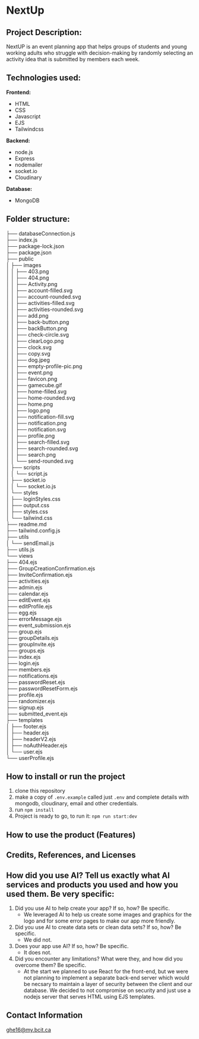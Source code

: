 # NextUp

## Project Description: 

NextUP is an event planning app that helps groups of students and young working adults who struggle with decision-making by randomly selecting an activity idea that is submitted by members each week.

## Technologies used:

**Frontend:**
- HTML
- CSS
- Javascript
- EJS
- Tailwindcss

**Backend:**
- node.js
- Express
- nodemailer
- socket.io
- Cloudinary

**Database:**
- MongoDB

## Folder structure:

├── databaseConnection.js  
├── index.js  
├── package-lock.json  
├── package.json  
├── public  
│   ├── images  
│   │   ├── 403.png  
│   │   ├── 404.png  
│   │   ├── Activity.png  
│   │   ├── account-filled.svg  
│   │   ├── account-rounded.svg  
│   │   ├── activities-filled.svg  
│   │   ├── activities-rounded.svg  
│   │   ├── add.png  
│   │   ├── back-button.png  
│   │   ├── backButton.png  
│   │   ├── check-circle.svg  
│   │   ├── clearLogo.png  
│   │   ├── clock.svg  
│   │   ├── copy.svg  
│   │   ├── dog.jpeg  
│   │   ├── empty-profile-pic.png  
│   │   ├── event.png  
│   │   ├── favicon.png  
│   │   ├── gamecube.gif  
│   │   ├── home-filled.svg  
│   │   ├── home-rounded.svg  
│   │   ├── home.png  
│   │   ├── logo.png  
│   │   ├── notification-fill.svg  
│   │   ├── notification.png  
│   │   ├── notification.svg  
│   │   ├── profile.png  
│   │   ├── search-filled.svg  
│   │   ├── search-rounded.svg  
│   │   ├── search.png  
│   │   └── send-rounded.svg  
│   ├── scripts  
│   │   └── script.js  
│   ├── socket.io  
│   │   └── socket.io.js  
│   └── styles  
│       ├── loginStyles.css  
│       ├── output.css  
│       ├── styles.css  
│       └── tailwind.css  
├── readme.md  
├── tailwind.config.js  
├── utils  
│   └── sendEmail.js  
├── utils.js  
└── views  
    ├── 404.ejs  
    ├── GroupCreationConfirmation.ejs  
    ├── InviteConfirmation.ejs  
    ├── activities.ejs  
    ├── admin.ejs  
    ├── calendar.ejs  
    ├── editEvent.ejs  
    ├── editProfile.ejs  
    ├── egg.ejs  
    ├── errorMessage.ejs  
    ├── event_submission.ejs  
    ├── group.ejs  
    ├── groupDetails.ejs  
    ├── groupInvite.ejs  
    ├── groups.ejs  
    ├── index.ejs  
    ├── login.ejs  
    ├── members.ejs  
    ├── notifications.ejs  
    ├── passwordReset.ejs  
    ├── passwordResetForm.ejs  
    ├── profile.ejs  
    ├── randomizer.ejs  
    ├── signup.ejs  
    ├── submitted_event.ejs  
    ├── templates  
    │   ├── footer.ejs  
    │   ├── header.ejs  
    │   ├── headerV2.ejs  
    │   ├── noAuthHeader.ejs  
    │   └── user.ejs  
    └── userProfile.ejs  
        
## How to install or run the project

1. clone this repository
2. make a copy of ```.env.example``` called just ```.env``` and complete details with mongodb, cloudinary, email and other credentials.
3. run ```npm install```
5. Project is ready to go, to run it: ```npm run start:dev```

## How to use the product (Features)



## Credits, References, and Licenses



## How did you use AI? Tell us exactly what AI services and products you used and how you used them. Be very specific:
1. Did you use AI to help create your app? If so, how? Be specific.
   - We leveraged AI to help us create some images and graphics for the logo and for some error pages to make our app more friendly.
2. Did you use AI to create data sets or clean data sets? If so, how? Be specific.
   - We did not.
3. Does your app use AI? If so, how? Be specific.
   - It does not.
4. Did you encounter any limitations? What were they, and how did you overcome them? Be specific.
   - At the start we planned to use React for the front-end, but we were not planning to implement a separate back-end server which would be necsary to maintain a layer of security between the client and our database. We decided to not compromise on security and just use a nodejs server that serves HTML using EJS templates.

## Contact Information

ghe16@my.bcit.ca